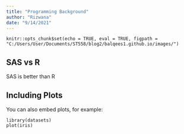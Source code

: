 ```yaml
---
title: "Programming Background"
author: "Rizwana"
date: "9/14/2021"
---
```


```{r setup, include=FALSE}
knitr::opts_chunk$set(echo = TRUE, eval = TRUE, figpath = "C:/Users/User/Documents/ST558/blog2/balqees1.github.io/images/")
```

## SAS vs R

SAS is better than R
## Including Plots

You can also embed plots, for example:

```{r pressure, echo=FALSE}
library(datasets)
plot(iris)
```

